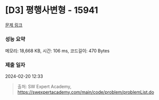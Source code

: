 # [D3] 평행사변형 - 15941 

[문제 링크](https://swexpertacademy.com/main/code/problem/problemDetail.do?contestProbId=AYVgOZEKOpcDFAQK) 

### 성능 요약

메모리: 18,668 KB, 시간: 106 ms, 코드길이: 470 Bytes

### 제출 일자

2024-02-20 12:33



> 출처: SW Expert Academy, https://swexpertacademy.com/main/code/problem/problemList.do